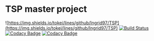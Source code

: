 # TSP master project
![https://img.shields.io/tokei/lines/github/Ingrid97/TSP](https://img.shields.io/tokei/lines/github/Ingrid97/TSP)
[![Build Status](https://travis-ci.com/Ingrid97/TSP.svg?branch=main)](https://travis-ci.com/Ingrid97/TSP)
[![Codacy Badge](https://app.codacy.com/project/badge/Grade/cf3ed9e1135c47e3bd5bf879d44b56d3)](https://www.codacy.com/gh/Ingrid97/TSP/dashboard?utm_source=github.com&amp;utm_medium=referral&amp;utm_content=Ingrid97/TSP&amp;utm_campaign=Badge_Grade)
[![Codacy Badge](https://app.codacy.com/project/badge/Coverage/cf3ed9e1135c47e3bd5bf879d44b56d3)](https://www.codacy.com/gh/Ingrid97/TSP/dashboard?utm_source=github.com&utm_medium=referral&utm_content=Ingrid97/TSP&utm_campaign=Badge_Coverage)
